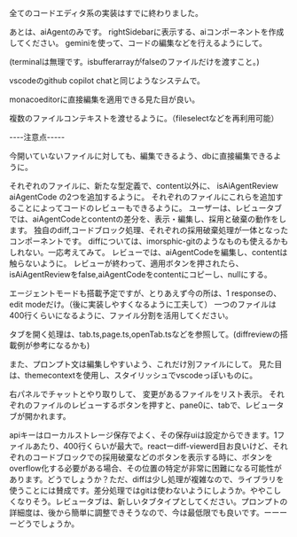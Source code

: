 全てのコードエディタ系の実装はすでに終わりました。


あとは、aiAgentのみです。
rightSidebarに表示する、aiコンポーネントを作成してください。
geminiを使って、コードの編集などを行えるようにして。

(terminalは無理です。isbufferarrayがfalseのファイルだけを渡すこと。)

vscodeのgithub copilot chatと同じようなシステムで。

monacoeditorに直接編集を適用できる見た目が良い。

複数のファイルコンテキストを渡せるように。（fileselectなどを再利用可能）

----注意点-----

今開いていないファイルに対しても、編集できるよう、dbに直接編集できるように。

それぞれのファイルに、新たな型定義で、content以外に、
isAiAgentReview
aiAgentCode
の2つを追加するように。
それぞれのファイルにこれらを追加することによってコードのレビューもできるように。
ユーザーは、レビュータブでは、aiAgentCodeとcontentの差分を、表示・編集し、採用と破棄の動作をします。
独自のdiff,コードブロック処理、それぞれの採用破棄処理が一体となったコンポーネントです。
diffについては、imorsphic-gitのようなものも使えるかもしれない。一応考えてみて。
レビューでは、aiAgentCodeを編集し、contentは触らないように。
レビューが終わって、適用ボタンを押されたら、isAiAgentReviewをfalse,aiAgentCodeをcontentにコピーし、nullにする。

エージェントモードも搭載予定ですが、とりあえず今の所は、1 responseの、edit modeだけ。（後に実装しやすくなるように工夫して）
一つのファイルは400行くらいになるように、ファイル分割を活用してください。

タブを開く処理は、tab.ts,page.ts,openTab.tsなどを参照して。(diffreviewの搭載例が参考になるかも)

また、プロンプト文は編集しやすいよう、これだけ別ファイルにして。
見た目は、themecontextを使用し、スタイリッシュでvscodeっぽいものに。



右パネルでチャットとやり取りして、
変更があるファイルをリスト表示。
それぞれのファイルのレビューするボタンを押すと、pane0に、tabで、レビュータブが開かれます。



apiキーはローカルストレージ保存でよく、その保存uiは設定からできます。1ファイルあたり、400行くらいが最大で。reactーdiff-viewerd目お良いけど、それぞれのコードブロックでの採用破棄などのボタンを表示する時に、ボタンをoverflow化する必要がある場合、その位置の特定が非常に困難になる可能性があります。どうでしょうか？ただ、diffは少し処理が複雑なので、ライブラリを使うことには賛成です。差分処理ではgitは使わないようにしようか。ややこしくなりそう。レビュータブは、新しいタブタイプとしてください。プロンプトの詳細度は、後から簡単に調整できそうなので、今は最低限でも良いです。ーーーーどうでしょうか。